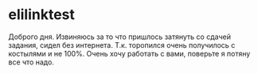 # elilinktest
Доброго дня.
Извиняюсь за то что пришлось затянуть со сдачей задания, сидел без интернета.
Т.к. торопился очень получилось с костылями и не 100%.
Очень хочу работать с вами, поверьте я потяну все что надо.
